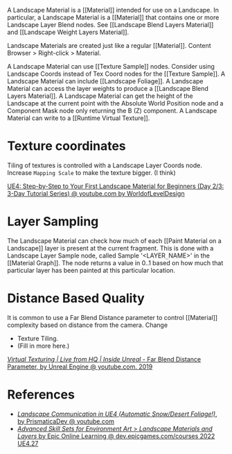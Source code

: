 A Landscape Material is a [[Material]] intended for use on a Landscape.
In particular, a Landscape Material is a [[Material]] that contains one or more Landscape Layer Blend nodes.
See [[Landscape Blend Layers Material]] and [[Landscape Weight Layers Material]].

Landscape Materials are created just like a regular [[Material]].
Content Browser > Right-click > Material.

A Landscape Material can use [[Texture Sample]] nodes.
Consider using Landscape Coords instead of Tex Coord nodes for the  [[Texture Sample]].
A Landscape Material can include [[Landscape Foliage]].
A Landscape Material can access the layer weights to produce a [[Landscape Blend Layers Material]].
A Landscape Material can get the height of the Landscape at the current point with the Absolute World Position node and a Component Mask node only returning the B (Z) component.
A Landscape Material can write to a [[Runtime Virtual Texture]].


# Texture coordinates

Tiling of textures is controlled with a Landscape Layer Coords node.
Increase `Mapping Scale` to make the texture bigger. (I think)

[UE4: Step-by-Step to Your First Landscape Material for Beginners (Day 2/3: 3-Day Tutorial Series) @ youtube.com by WorldofLevelDesign](https://www.youtube.com/watch?v=cWOlIvq0Etg)


# Layer Sampling

The Landscape Material can check how much of each [[Paint Material on a Landscape]] layer is present at the current fragment.
This is done with a Landscape Layer Sample node, called Sample '<LAYER`_`NAME>' in the [[Material Graph]].
The node returns a value in 0..1 based on how much that particular layer has been painted at this particular location.


# Distance Based Quality

It is common to use a Far Blend Distance parameter to control [[Material]] complexity based on distance from the camera.
Change
- Texture Tiling.
- (Fill in more here.)

[_Virtual Texturing | Live from HQ | Inside Unreal_ - Far Blend Distance Parameter, by Unreal Engine @ youtube.com. 2019](https://youtu.be/fhoZ2qMAfa4?t=1927)

# References

- [_Landscape Communication in UE4 (Automatic Snow/Desert Foliage!)_, by PrismaticaDev @ youtube.com](https://www.youtube.com/watch?v=rW4zCzuGZvs)
- [_Advanced Skill Sets for Environment Art_ > _Landscape Materials and Layers_ by Epic Online Learning @ dev.epicgames.com/courses 2022 UE4.27](https://dev.epicgames.com/community/learning/courses/Qwa/unreal-engine-advanced-skill-sets-for-environment-art/2YXB/landscape-materials-and-layers)

